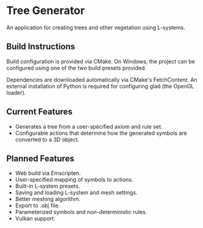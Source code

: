 # Tree Generator

An application for creating trees and other vegetation using L-systems.

## Build Instructions
Build configuration is provided via CMake. On Windows, the project can be configured using one of the two build presets provided.

Dependencies are downloaded automatically via CMake's FetchContent. An external installation of Python is required for configuring glad (the OpenGL loader).

## Current Features

* Generates a tree from a user-specified axiom and rule set.
* Configurable actions that determine how the generated symbols are converted to a 3D object.

## Planned Features

* Web build via Emscripten.
* User-specified mapping of symbols to actions.
* Built-in L-system presets.
* Saving and loading L-system and mesh settings.
* Better meshing algorithm.
* Export to .obj file.
* Parameterized symbols and non-deterministic rules.
* Vulkan support.